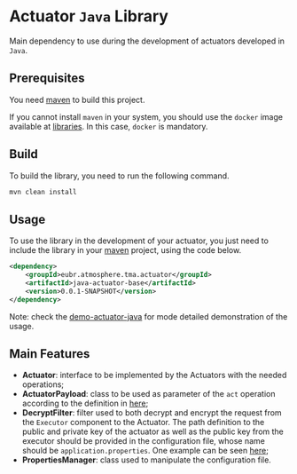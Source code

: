 # Actuator `Java` Library 

Main dependency to use during the development of actuators developed in `Java`.


## Prerequisites

You need [maven](https://maven.apache.org/) to build this project.

If you cannot install `maven` in your system, you should use the `docker` image available at [libraries](../). In this case, `docker` is mandatory.


## Build

To build the library, you need to run the following command.

```sh
mvn clean install
```

## Usage

To use the library in the development of your actuator, you just need to include the library in your [maven](https://maven.apache.org/) project, using the code below.

```xml
<dependency>
    <groupId>eubr.atmosphere.tma.actuator</groupId>
    <artifactId>java-actuator-base</artifactId>
    <version>0.0.1-SNAPSHOT</version>
</dependency>
```

Note: check the [demo-actuator-java](../../actuators/demo-actuator-java) for mode detailed demonstration of the usage.

## Main Features

- **Actuator**: interface to be implemented by the Actuators with the needed operations;
- **ActuatorPayload**: class to be used as parameter of the `act` operation according to the definition in [here](https://github.com/eubr-atmosphere/tma-framework-e/tree/master#actuators-definition);
- **DecryptFilter**: filter used to both decrypt and encrypt the request from the `Executor` component to the Actuator. The path definition to the public and private key of the actuator as well as the public key from the executor should be provided in the configuration file, whose name should be `application.properties`. One example can be seen [here](https://github.com/eubr-atmosphere/tma-framework-e/blob/master/development/actuators/demo-actuator-java/src/main/resources/application.properties);
- **PropertiesManager**: class used to manipulate the configuration file.
